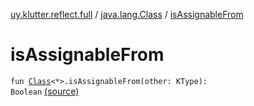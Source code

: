 [uy.klutter.reflect.full](../index.md) / [java.lang.Class](index.md) / [isAssignableFrom](.)


# isAssignableFrom
<code>fun [Class](http://docs.oracle.com/javase/6/docs/api/java/lang/Class.html)<*>.isAssignableFrom(other: KType): Boolean</code> [(source)](https://github.com/kohesive/klutter/blob/master/reflect-full-jdk6/src/main/kotlin/uy/klutter/reflect/full/Types.kt#L35)<br/>

